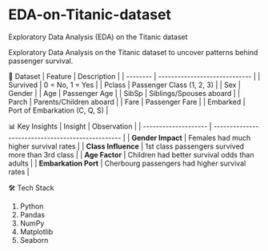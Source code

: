 # EDA-on-Titanic-dataset
Exploratory Data Analysis (EDA) on the Titanic dataset

Exploratory Data Analysis on the Titanic dataset to uncover patterns behind passenger survival.

📂 Dataset
| Feature  | Description                   |
| -------- | ----------------------------- |
| Survived | 0 = No, 1 = Yes               |
| Pclass   | Passenger Class (1, 2, 3)     |
| Sex      | Gender                        |
| Age      | Passenger Age                 |
| SibSp    | Siblings/Spouses aboard       |
| Parch    | Parents/Children aboard       |
| Fare     | Passenger Fare                |
| Embarked | Port of Embarkation (C, Q, S) |

📊 Key Insights
| Insight              | Observation                                       |
| -------------------- | ------------------------------------------------- |
| **Gender Impact**    | Females had much higher survival rates            |
| **Class Influence**  | 1st class passengers survived more than 3rd class |
| **Age Factor**       | Children had better survival odds than adults     |
| **Embarkation Port** | Cherbourg passengers had higher survival rates    |



🛠️ Tech Stack
1. Python
2. Pandas
3. NumPy
4. Matplotlib
5. Seaborn




